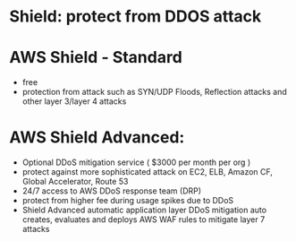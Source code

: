 # Shield: protect from DDOS attack

# AWS Shield - Standard

- free
- protection from attack such as SYN/UDP Floods, Reflection attacks and other layer 3/layer 4 attacks

# AWS Shield Advanced:

- Optional DDoS mitigation service ( $3000 per month per org )
- protect against more sophisticated attack on EC2, ELB, Amazon CF, Global Accelerator, Route 53
- 24/7 access to AWS DDoS response team (DRP)
- protect from higher fee during usage spikes due to DDoS
- Shield Advanced automatic application layer DDoS mitigation auto creates, evaluates and deploys AWS WAF rules to mitigate layer 7 attacks